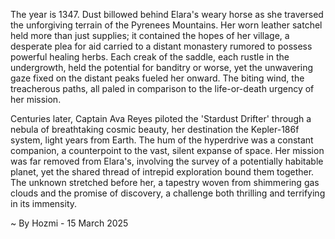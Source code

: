 
The year is 1347.  Dust billowed behind Elara's weary horse as she traversed the unforgiving terrain of the Pyrenees Mountains.  Her worn leather satchel held more than just supplies; it contained the hopes of her village, a desperate plea for aid carried to a distant monastery rumored to possess powerful healing herbs.  Each creak of the saddle, each rustle in the undergrowth, held the potential for banditry or worse, yet the unwavering gaze fixed on the distant peaks fueled her onward. The biting wind, the treacherous paths, all paled in comparison to the life-or-death urgency of her mission.

Centuries later, Captain Ava Reyes piloted the 'Stardust Drifter' through a nebula of breathtaking cosmic beauty, her destination the Kepler-186f system, light years from Earth.  The hum of the hyperdrive was a constant companion, a counterpoint to the vast, silent expanse of space.  Her mission was far removed from Elara's, involving the survey of a potentially habitable planet, yet the shared thread of intrepid exploration bound them together.  The unknown stretched before her, a tapestry woven from shimmering gas clouds and the promise of discovery, a challenge both thrilling and terrifying in its immensity.

~ By Hozmi - 15 March 2025
